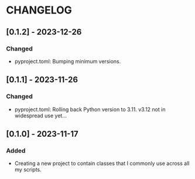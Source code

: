 # CHANGELOG


## [0.1.2] - 2023-12-26
### Changed
- pyproject.toml: Bumping minimum versions.


## [0.1.1] - 2023-11-26
### Changed
- pyproject.toml: Rolling back Python version to 3.11.  v3.12 not in widespread
  use yet...


## [0.1.0] - 2023-11-17
### Added
- Creating a new project to contain classes that I commonly use across all my 
  scripts.
